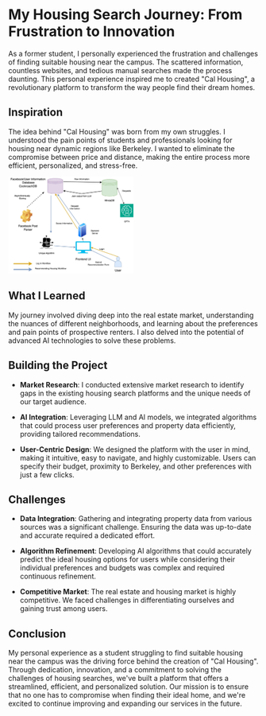 # My Housing Search Journey: From Frustration to Innovation

As a former student, I personally experienced the frustration and challenges of finding suitable housing near the campus. The scattered information, countless websites, and tedious manual searches made the process daunting. This personal experience inspired me to created "Cal Housing", a revolutionary platform to transform the way people find their dream homes.

## **Inspiration**
The idea behind "Cal Housing" was born from my own struggles. I understood the pain points of students and professionals looking for housing near dynamic regions like Berkeley. I wanted to eliminate the compromise between price and distance, making the entire process more efficient, personalized, and stress-free.

<img src="systemDesignDiagram2.jpg" alt="Image Caption" width="50%" />

## **What I Learned**
My journey involved diving deep into the real estate market, understanding the nuances of different neighborhoods, and learning about the preferences and pain points of prospective renters. I also delved into the potential of advanced AI technologies to solve these problems.

## **Building the Project**
- **Market Research**: I conducted extensive market research to identify gaps in the existing housing search platforms and the unique needs of our target audience.

- **AI Integration**: Leveraging LLM and AI models, we integrated algorithms that could process user preferences and property data efficiently, providing tailored recommendations.

- **User-Centric Design**: We designed the platform with the user in mind, making it intuitive, easy to navigate, and highly customizable. Users can specify their budget, proximity to Berkeley, and other preferences with just a few clicks.

## **Challenges**
- **Data Integration**: Gathering and integrating property data from various sources was a significant challenge. Ensuring the data was up-to-date and accurate required a dedicated effort.

- **Algorithm Refinement**: Developing AI algorithms that could accurately predict the ideal housing options for users while considering their individual preferences and budgets was complex and required continuous refinement.

- **Competitive Market**: The real estate and housing market is highly competitive. We faced challenges in differentiating ourselves and gaining trust among users.

## **Conclusion**
My personal experience as a student struggling to find suitable housing near the campus was the driving force behind the creation of "Cal Housing". Through dedication, innovation, and a commitment to solving the challenges of housing searches, we've built a platform that offers a streamlined, efficient, and personalized solution. Our mission is to ensure that no one has to compromise when finding their ideal home, and we're excited to continue improving and expanding our services in the future.

